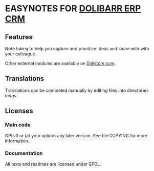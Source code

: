 # EASYNOTES FOR [DOLIBARR ERP CRM](https://www.dolibarr.org)

## Features

Note taking to help you capture and prioritize ideas and share with with your colleague.



Other external modules are available on [Dolistore.com](https://www.dolistore.com).

## Translations

Translations can be completed manually by editing files into directories *langs*.





## Licenses

### Main code

GPLv3 or (at your option) any later version. See file COPYING for more information.

### Documentation

All texts and readmes are licensed under GFDL.
